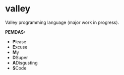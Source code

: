 # valley
Valley programming language (major work in progress).

**PEMDAS:**

- **P**lease
- **E**xcuse
- **M**y
- **D**Super
- **A**Disgusting
- **S**Code
